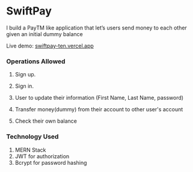 # SwiftPay

I build a PayTM like application that let’s users send money to each other given an initial dummy balance

Live demo: [swiftpay-ten.vercel.app](https://swiftpay-ten.vercel.app/) 

### Operations Allowed

1.   Sign up.

2.  Sign in.

3.  User to update their information (First Name, Last Name, password)
4. Transfer money(dummy) from their account to other user's account 
5. Check their own balance

### Technology  Used

1. MERN Stack
2. JWT for authorization 
3. Bcrypt for password hashing
